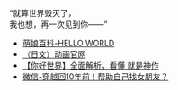 “就算世界毁灭了，  
我也想，再一次见到你——”
- [萌娘百科-HELLO WORLD](https://zh.moegirl.org.cn/HELLO_WORLD)
- [（日文）动画官网](https://hello-world-movie.com/)
- [【你好世界】全面解析，看懂 就是神作](https://www.bilibili.com/video/BV1Zv411V7Rx)
- [微信-穿越回10年前！帮助自己找女朋友？](https://mp.weixin.qq.com/s/yrEebcZoifPaFnmgpIU6zQ)
